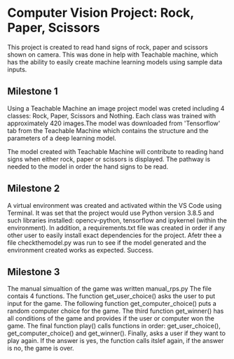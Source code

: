 # Computer Vision Project: Rock, Paper, Scissors

This project is created to read hand signs of rock, paper and scissors shown on camera. This was done in help with Teachable machine, which has the ability to easily create machine learning models using sample data inputs.

## Milestone 1

Using a Teachable Machine an image project model was creted including 4 classes: Rock, Paper, Scissors and Nothing. Each class was trained with approximately 420 images.The model was downloaded from 'Tensorflow' tab from the Teachable Machine which contains the structure and the parameters of a deep learning model. 

The model created with Teachable Machine will contribute to reading hand signs when either rock, paper or scissors is displayed. The pathway is needed to the model in order the hand signs to be read.


## Milestone 2

A virtual environment was created and activated within the VS Code using Terminal. It was set that the project would use Python version 3.8.5 and such libraries installed: opencv-python, tensorflow and ipykernel (within the environment). In addition, a requirements.txt file was created in order if any other user to easily install exact dependencies for the project. Afetr thee a file checkthemodel.py was run to see if the model generated and the environment created works as expected. Success.


## Milestone 3

The manual simualtion of the game was written manual_rps.py
The file contais 4 functions. The function get_user_choice() asks the user to put input for the game. The following function get_computer_choice() puts a random computer choice for the game. The third function get_winner() has all conditions of the game and provides if the user or computer won the game. The final function play() calls functions in order: get_user_choice(), get_computer_choice() and get_winner(). Finally, asks a user if they want to play again. If the answer is yes, the function calls itslef again, if the answer is no, the game is over.
